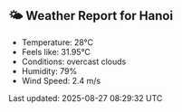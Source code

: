 <!-- WEATHER-START -->
## 🌤 Weather Report for Hanoi

- Temperature: 28°C
- Feels like: 31.95°C
- Conditions: overcast clouds
- Humidity: 79%
- Wind Speed: 2.4 m/s

Last updated: 2025-08-27 08:29:32 UTC
<!-- WEATHER-END -->
